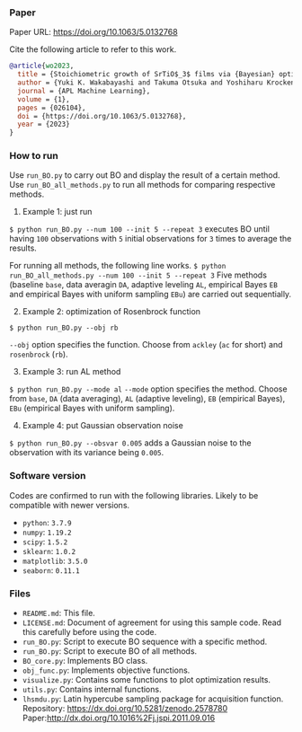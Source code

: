 
### Paper
Paper URL: https://doi.org/10.1063/5.0132768

Cite the following article to refer to this work.
```BibTeX
@article{wo2023,
  title = {Stoichiometric growth of SrTiO$_3$ films via {Bayesian} optimization with adaptive prior mean},
  author = {Yuki K. Wakabayashi and Takuma Otsuka and Yoshiharu Krockenberger and Hiroshi Sawada and Yoshitaka Taniyasu and Hideki Yamamoto},
  journal = {APL Machine Learning},
  volume = {1},
  pages = {026104},
  doi = {https://doi.org/10.1063/5.0132768},
  year = {2023}
}
```

### How to run
Use `run_BO.py` to carry out BO and display the result of a certain method. 
Use `run_BO_all_methods.py` to run all methods for comparing respective methods. 

1. Example 1: just run

```$ python run_BO.py --num 100 --init 5 --repeat 3```
executes BO until having `100` observations with `5` initial observations for `3` times to average the results. 

For running all methods, the following line works. 
```$ python run_BO_all_methods.py --num 100 --init 5 --repeat 3```
Five methods (baseline `base`, data averagin `DA`, adaptive leveling `AL`, empirical Bayes `EB` and empirical Bayes with uniform sampling `EBu`) are carried out sequentially. 

2. Example 2: optimization of Rosenbrock function

```$ python run_BO.py --obj rb```

`--obj` option specifies the function. Choose from `ackley` (`ac` for short) and `rosenbrock` (`rb`). 

3. Example 3: run AL method

```$ python run_BO.py --mode al``` 
`--mode` option specifies the method. Choose from `base`, `DA` (data averaging), `AL` (adaptive leveling), `EB` (empirical Bayes), `EBu` (empirical Bayes with uniform sampling). 

4. Example 4: put Gaussian observation noise

```$ python run_BO.py --obsvar 0.005``` 
adds a Gaussian noise to the observation with its variance being `0.005`.

### Software version
Codes are confirmed to run with the following libraries. Likely to be compatible with newer versions. 

* `python`: `3.7.9`
* `numpy`: `1.19.2`
* `scipy`: `1.5.2`
* `sklearn`: `1.0.2`
* `matplotlib`: `3.5.0`
* `seaborn`: `0.11.1`

### Files
* `README.md`: This file. 
* `LICENSE.md`: Document of agreement for using this sample code. Read this carefully before using the code. 
* `run_BO.py`: Script to execute BO sequence with a specific method. 
* `run_BO.py`: Script to execute BO of all methods. 
* `BO_core.py`: Implements BO class. 
* `obj_func.py`: Implements objective functions. 
* `visualize.py`: Contains some functions to plot optimization results. 
* `utils.py`: Contains internal functions. 
* `lhsmdu.py`: Latin hypercube sampling package for acquisition function. Repository: https://dx.doi.org/10.5281/zenodo.2578780  Paper:http://dx.doi.org/10.1016%2Fj.jspi.2011.09.016
